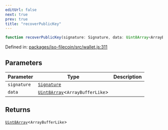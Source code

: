 ```yaml
---
editUrl: false
next: true
prev: true
title: "recoverPublicKey"
---
```


```ts
function recoverPublicKey(signature: Signature, data: Uint8Array<ArrayBufferLike>): Uint8Array<ArrayBufferLike>
```

Defined in: [packages/iso-filecoin/src/wallet.js:311](https://github.com/hugomrdias/filecoin/blob/main/packages/iso-filecoin/src/wallet.js#L311)

## Parameters

| Parameter | Type | Description |
| ------ | ------ | ------ |
| `signature` | [`Signature`](/api/signature/classes/signature/) |  |
| `data` | [`Uint8Array`](https://developer.mozilla.org/docs/Web/JavaScript/Reference/Global_Objects/Uint8Array)\<`ArrayBufferLike`\> |  |

## Returns

[`Uint8Array`](https://developer.mozilla.org/docs/Web/JavaScript/Reference/Global_Objects/Uint8Array)\<`ArrayBufferLike`\>
